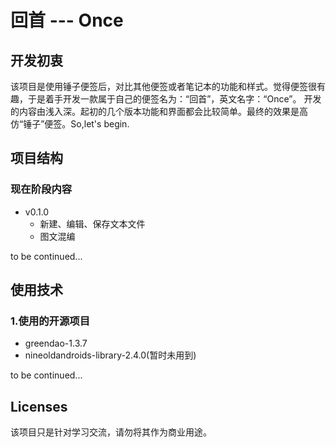 # 回首 --- Once

## 开发初衷
该项目是使用锤子便签后，对比其他便签或者笔记本的功能和样式。觉得便签很有趣，于是着手开发一款属于自己的便签名为：“回首”，英文名字：“Once”。
开发的内容由浅入深。起初的几个版本功能和界面都会比较简单。最终的效果是高仿“锤子”便签。So,let's begin.

## 项目结构
### 现在阶段内容
* v0.1.0	
	* 新建、编辑、保存文本文件
	* 图文混编
	
to be continued...

## 使用技术
### 1.使用的开源项目
* greendao-1.3.7
* nineoldandroids-library-2.4.0(暂时未用到)

to be continued...

## Licenses
该项目只是针对学习交流，请勿将其作为商业用途。

